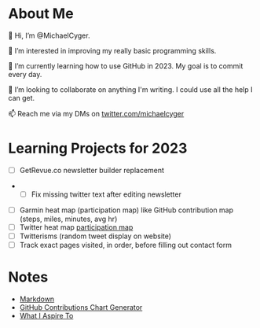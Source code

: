 # About Me
👋 Hi, I’m @MichaelCyger.

👀 I’m interested in improving my really basic programming skills.

🌱 I’m currently learning how to use GitHub in 2023. My goal is to commit every day.

💞️ I’m looking to collaborate on anything I'm writing. I could use all the help I can get.

📫 Reach me via my DMs on [twitter.com/michaelcyger](twitter.com/michaelcyger)

# Learning Projects for 2023
- [ ] GetRevue.co newsletter builder replacement
- - [ ] Fix missing twitter text after editing newsletter
- [ ] Garmin heat map (participation map) like GitHub contribution map (steps, miles, minutes, avg hr)
- [ ] Twitter heat map [participation map](https://github.com/ptmt/twitter-contribution-chart)
- [ ] Twitterisms (random tweet display on website)
- [ ] Track exact pages visited, in order, before filling out contact form

# Notes
- [Markdown](https://www.markdownguide.org/cheat-sheet/)
- [GitHub Contributions Chart Generator](https://github-contributions.vercel.app/)
- [What I Aspire To](https://twitter.com/tdinh_me/status/1609428874756247558)
